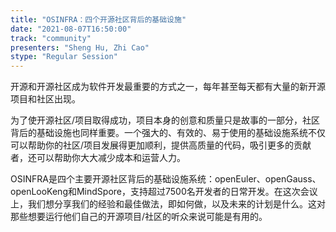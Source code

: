 ```yaml
---
title: "OSINFRA：四个开源社区背后的基础设施"
date: "2021-08-07T16:50:00" 
track: "community"
presenters: "Sheng Hu, Zhi Cao"
stype: "Regular Session"
---
```

开源和开源社区成为软件开发最重要的方式之一，每年甚至每天都有大量的新开源项目和社区出现。
 

 为了使开源社区/项目取得成功，项目本身的创意和质量只是故事的一部分，社区背后的基础设施也同样重要。一个强大的、有效的、易于使用的基础设施系统不仅可以帮助你的社区/项目发展得更加顺利，提供高质量的代码，吸引更多的贡献者，还可以帮助你大大减少成本和运营人力。
 

 OSINFRA是四个主要开源社区背后的基础设施系统：openEuler、openGauss、openLooKeng和MindSpore，支持超过7500名开发者的日常开发。在这次会议上，我们想分享我们的经验和最佳做法，即如何做，以及未来的计划是什么。这对那些想要运行他们自己的开源项目/社区的听众来说可能是有用的。